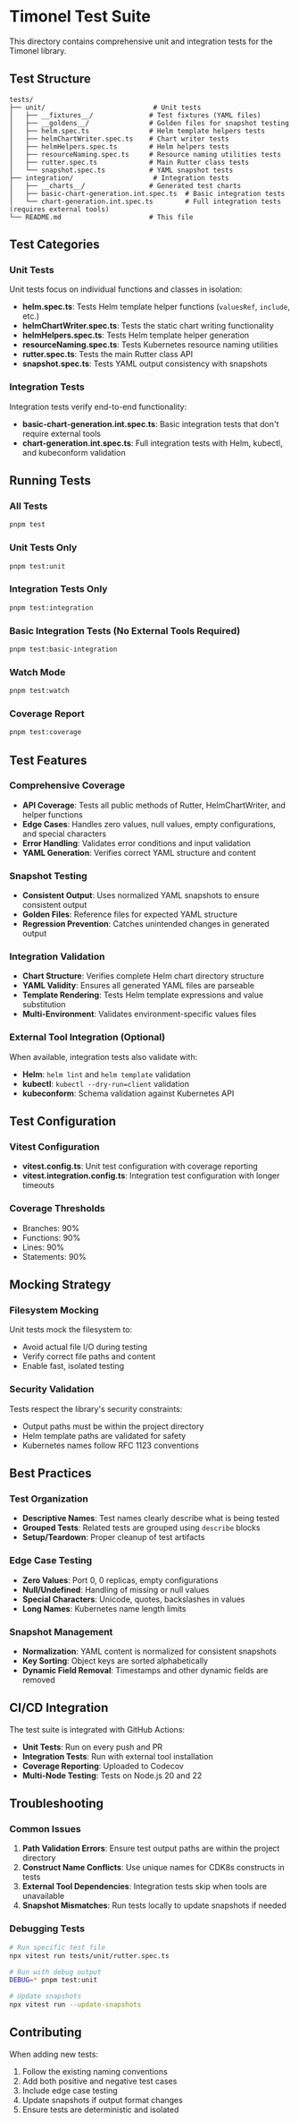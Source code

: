 # Timonel Test Suite

This directory contains comprehensive unit and integration tests for the Timonel library.

## Test Structure

```text
tests/
├── unit/                           # Unit tests
│   ├── __fixtures__/              # Test fixtures (YAML files)
│   ├── __goldens__/               # Golden files for snapshot testing
│   ├── helm.spec.ts               # Helm template helpers tests
│   ├── helmChartWriter.spec.ts    # Chart writer tests
│   ├── helmHelpers.spec.ts        # Helm helpers tests
│   ├── resourceNaming.spec.ts     # Resource naming utilities tests
│   ├── rutter.spec.ts             # Main Rutter class tests
│   └── snapshot.spec.ts           # YAML snapshot tests
├── integration/                    # Integration tests
│   ├── __charts__/                # Generated test charts
│   ├── basic-chart-generation.int.spec.ts  # Basic integration tests
│   └── chart-generation.int.spec.ts        # Full integration tests (requires external tools)
└── README.md                      # This file
```

## Test Categories

### Unit Tests

Unit tests focus on individual functions and classes in isolation:

- **helm.spec.ts**: Tests Helm template helper functions (`valuesRef`, `include`, etc.)
- **helmChartWriter.spec.ts**: Tests the static chart writing functionality
- **helmHelpers.spec.ts**: Tests Helm template helper generation
- **resourceNaming.spec.ts**: Tests Kubernetes resource naming utilities
- **rutter.spec.ts**: Tests the main Rutter class API
- **snapshot.spec.ts**: Tests YAML output consistency with snapshots

### Integration Tests

Integration tests verify end-to-end functionality:

- **basic-chart-generation.int.spec.ts**: Basic integration tests that don't require external tools
- **chart-generation.int.spec.ts**: Full integration tests with Helm, kubectl, and kubeconform validation

## Running Tests

### All Tests
```bash
pnpm test
```

### Unit Tests Only
```bash
pnpm test:unit
```

### Integration Tests Only
```bash
pnpm test:integration
```

### Basic Integration Tests (No External Tools Required)
```bash
pnpm test:basic-integration
```

### Watch Mode
```bash
pnpm test:watch
```

### Coverage Report
```bash
pnpm test:coverage
```

## Test Features

### Comprehensive Coverage

- **API Coverage**: Tests all public methods of Rutter, HelmChartWriter, and helper functions
- **Edge Cases**: Handles zero values, null values, empty configurations, and special characters
- **Error Handling**: Validates error conditions and input validation
- **YAML Generation**: Verifies correct YAML structure and content

### Snapshot Testing

- **Consistent Output**: Uses normalized YAML snapshots to ensure consistent output
- **Golden Files**: Reference files for expected YAML structure
- **Regression Prevention**: Catches unintended changes in generated output

### Integration Validation

- **Chart Structure**: Verifies complete Helm chart directory structure
- **YAML Validity**: Ensures all generated YAML files are parseable
- **Template Rendering**: Tests Helm template expressions and value substitution
- **Multi-Environment**: Validates environment-specific values files

### External Tool Integration (Optional)

When available, integration tests also validate with:

- **Helm**: `helm lint` and `helm template` validation
- **kubectl**: `kubectl --dry-run=client` validation  
- **kubeconform**: Schema validation against Kubernetes API

## Test Configuration

### Vitest Configuration

- **vitest.config.ts**: Unit test configuration with coverage reporting
- **vitest.integration.config.ts**: Integration test configuration with longer timeouts

### Coverage Thresholds

- Branches: 90%
- Functions: 90%
- Lines: 90%
- Statements: 90%

## Mocking Strategy

### Filesystem Mocking

Unit tests mock the filesystem to:
- Avoid actual file I/O during testing
- Verify correct file paths and content
- Enable fast, isolated testing

### Security Validation

Tests respect the library's security constraints:
- Output paths must be within the project directory
- Helm template paths are validated for safety
- Kubernetes names follow RFC 1123 conventions

## Best Practices

### Test Organization

- **Descriptive Names**: Test names clearly describe what is being tested
- **Grouped Tests**: Related tests are grouped using `describe` blocks
- **Setup/Teardown**: Proper cleanup of test artifacts

### Edge Case Testing

- **Zero Values**: Port 0, 0 replicas, empty configurations
- **Null/Undefined**: Handling of missing or null values
- **Special Characters**: Unicode, quotes, backslashes in values
- **Long Names**: Kubernetes name length limits

### Snapshot Management

- **Normalization**: YAML content is normalized for consistent snapshots
- **Key Sorting**: Object keys are sorted alphabetically
- **Dynamic Field Removal**: Timestamps and other dynamic fields are removed

## CI/CD Integration

The test suite is integrated with GitHub Actions:

- **Unit Tests**: Run on every push and PR
- **Integration Tests**: Run with external tool installation
- **Coverage Reporting**: Uploaded to Codecov
- **Multi-Node Testing**: Tests on Node.js 20 and 22

## Troubleshooting

### Common Issues

1. **Path Validation Errors**: Ensure test output paths are within the project directory
2. **Construct Name Conflicts**: Use unique names for CDK8s constructs in tests
3. **External Tool Dependencies**: Integration tests skip when tools are unavailable
4. **Snapshot Mismatches**: Run tests locally to update snapshots if needed

### Debugging Tests

```bash
# Run specific test file
npx vitest run tests/unit/rutter.spec.ts

# Run with debug output
DEBUG=* pnpm test:unit

# Update snapshots
npx vitest run --update-snapshots
```

## Contributing

When adding new tests:

1. Follow the existing naming conventions
2. Add both positive and negative test cases
3. Include edge case testing
4. Update snapshots if output format changes
5. Ensure tests are deterministic and isolated
